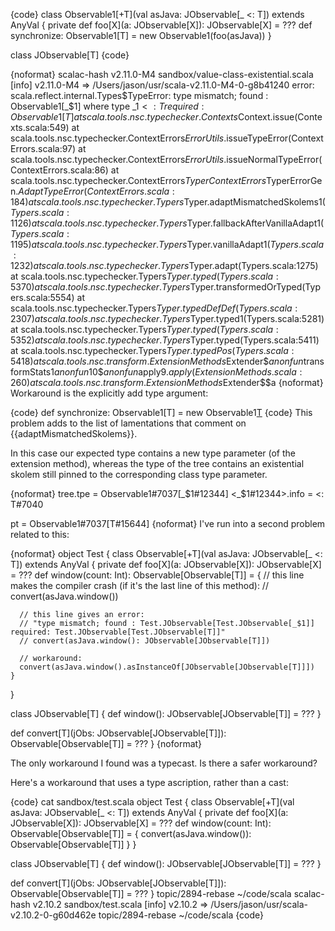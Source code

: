 {code}
class Observable1[+T](val asJava: JObservable[_ <: T]) extends AnyVal {
  private def foo[X](a: JObservable[X]): JObservable[X] = ???
  def synchronize: Observable1[T] = new Observable1(foo(asJava))
}

class JObservable[T]
{code}

{noformat}
scalac-hash v2.11.0-M4 sandbox/value-class-existential.scala
[info] v2.11.0-M4 => /Users/jason/usr/scala-v2.11.0-M4-0-g8b41240
error: scala.reflect.internal.Types$TypeError: type mismatch;
 found   : Observable1[_$1] where type _$1 <: T
 required: Observable1[T]
	at scala.tools.nsc.typechecker.Contexts$Context.issue(Contexts.scala:549)
	at scala.tools.nsc.typechecker.ContextErrors$ErrorUtils$.issueTypeError(ContextErrors.scala:97)
	at scala.tools.nsc.typechecker.ContextErrors$ErrorUtils$.issueNormalTypeError(ContextErrors.scala:86)
	at scala.tools.nsc.typechecker.ContextErrors$TyperContextErrors$TyperErrorGen$.AdaptTypeError(ContextErrors.scala:184)
	at scala.tools.nsc.typechecker.Typers$Typer.adaptMismatchedSkolems$1(Typers.scala:1126)
	at scala.tools.nsc.typechecker.Typers$Typer.fallbackAfterVanillaAdapt$1(Typers.scala:1195)
	at scala.tools.nsc.typechecker.Typers$Typer.vanillaAdapt$1(Typers.scala:1232)
	at scala.tools.nsc.typechecker.Typers$Typer.adapt(Typers.scala:1275)
	at scala.tools.nsc.typechecker.Typers$Typer.typed(Typers.scala:5370)
	at scala.tools.nsc.typechecker.Typers$Typer.transformedOrTyped(Typers.scala:5554)
	at scala.tools.nsc.typechecker.Typers$Typer.typedDefDef(Typers.scala:2307)
	at scala.tools.nsc.typechecker.Typers$Typer.typed1(Typers.scala:5281)
	at scala.tools.nsc.typechecker.Typers$Typer.typed(Typers.scala:5352)
	at scala.tools.nsc.typechecker.Typers$Typer.typed(Typers.scala:5411)
	at scala.tools.nsc.typechecker.Typers$Typer.typedPos(Typers.scala:5418)
	at scala.tools.nsc.transform.ExtensionMethods$Extender$$anonfun$transformStats$1$$anonfun$10$$anonfun$apply$9.apply(ExtensionMethods.scala:260)
	at scala.tools.nsc.transform.ExtensionMethods$Extender$$a
{noformat}
Workaround is the explicitly add type argument:

{code}
def synchronize: Observable1[T] = new Observable1[T](foo(asJava))
{code}
This problem adds to the list of lamentations that comment on {{adaptMismatchedSkolems}}.

In this case our expected type contains a new type parameter (of the extension method), whereas the type of the tree contains an existential skolem still pinned to the corresponding class type parameter.

{noformat}
tree.tpe         = Observable1#7037[_$1#12344]
<_$1#12344>.info =  <: T#7040

pt               = Observable1#7037[T#15644]
{noformat}
I've run into a second problem related to this:

{noformat}
object Test {
  class Observable[+T](val asJava: JObservable[_ <: T]) extends AnyVal {
    private def foo[X](a: JObservable[X]): JObservable[X] = ???
    def window(count: Int): Observable[Observable[T]] = {
      // this line makes the compiler crash (if it's the last line of this method):
      // convert(asJava.window())
      
      // this line gives an error:
      // "type mismatch; found : Test.JObservable[Test.JObservable[_$1]] required: Test.JObservable[Test.JObservable[T]]"
      // convert(asJava.window(): JObservable[JObservable[T]])
      
      // workaround:
      convert(asJava.window().asInstanceOf[JObservable[JObservable[T]]])
    }
  }
  
  class JObservable[T] {
    def window(): JObservable[JObservable[T]] = ???
  }
  
  def convert[T](jObs: JObservable[JObservable[T]]): Observable[Observable[T]] = ???
}
{noformat}

The only workaround I found was a typecast. Is there a safer workaround?

Here's a workaround that uses a type ascription, rather than a cast:

{code}
cat  sandbox/test.scala
object Test {
  class Observable[+T](val asJava: JObservable[_ <: T]) extends AnyVal {
    private def foo[X](a: JObservable[X]): JObservable[X] = ???
    def window(count: Int): Observable[Observable[T]] = {
      convert(asJava.window()): Observable[Observable[T]]
    }
  }

  class JObservable[T] {
    def window(): JObservable[JObservable[T]] = ???
  }

  def convert[T](jObs: JObservable[JObservable[T]]): Observable[Observable[T]] = ???
}
topic/2894-rebase ~/code/scala scalac-hash v2.10.2 sandbox/test.scala
[info] v2.10.2 => /Users/jason/usr/scala-v2.10.2-0-g60d462e
topic/2894-rebase ~/code/scala
{code}
